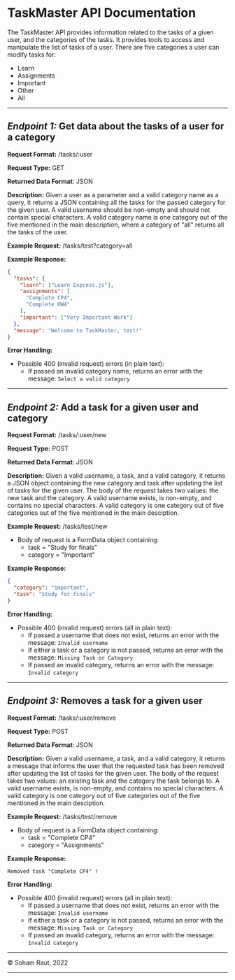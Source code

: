 # TaskMaster API Documentation
The TaskMaster API provides information related to the tasks of a given user, and the categories
of the tasks. It provides tools to access and manipulate the list of tasks of a user. There
are five categories a user can modify tasks for:
  - Learn
  - Assignments
  - Important
  - Other
  - All
___

## *Endpoint 1:* Get data about the tasks of a user for a category
**Request Format:** /tasks/:user

**Request Type:** GET

**Returned Data Format**: JSON

**Description:** Given a user as a parameter and a valid category name as a query, it returns a
JSON containing all the tasks for the passed category for the given user. A valid username should
be non-empty and should not contain special characters. A valid category name is one category out
of the five mentioned in the main description, where a category of "all" returns all the tasks
of the user.

**Example Request:** /tasks/test?category=all

**Example Response:**
```json
{
  "tasks": {
    "learn": ["Learn Express.js"],
    "assignments": [
      "Complete CP4",
      "Complete HW4"
    ],
    "important": ["Very Important Work"]
  },
  "message": "Welcome to TaskMaster, test!"
}
```

**Error Handling:**
- Possible 400 (invalid request) errors (in plain text):
  - If passed an invalid category name, returns an error with the message: `Select a valid category`
___

## *Endpoint 2:* Add a task for a given user and category
**Request Format:** /tasks/:user/new

**Request Type:** POST

**Returned Data Format**: JSON

**Description:** Given a valid username, a task, and a valid category, it returns a JSON object
containing the new category and task after updating the list of tasks for the given user. The
body of the request takes two values: the new task and the category. A valid username exists,
is non-empty, and contains no special characters. A valid category is one category out of five
categories out of the five mentioned in the main desciption.

**Example Request:** /tasks/test/new
  - Body of request is a FormData object containing:
    - task = "Study for finals"
    - category = "Important"

**Example Response:**
```json
{
  "category": "important",
  "task": "Study for finals"
}
```

**Error Handling:**
- Possible 400 (invalid request) errors (all in plain text):
  - If passed a username that does not exist, returns an error with the message: `Invalid username`
  - If either a task or a category is not passed, returns an error with the message: `Missing Task
    or Category`
  - If passed an invalid category, returns an error with the message: `Invalid category`
___

## *Endpoint 3:* Removes a task for a given user
**Request Format:** /tasks/:user/remove

**Request Type:** POST

**Returned Data Format**: JSON

**Description:** Given a valid username, a task, and a valid category, it returns a message that
 informs the user that the requested task has been removed after updating the list of tasks for the
 given user. The body of the request takes two values: an existing task and the category the task belongs to. A valid
 username exists, is non-empty, and contains no special characters. A valid category is one
 category out of five categories out of the five mentioned in the main desciption.

**Example Request:** /tasks/test/remove
  - Body of request is a FormData object containing:
    - task = "Complete CP4"
    - category = "Assignments"

**Example Response:**
```
Removed task "Complete CP4" !
```

**Error Handling:**
- Possible 400 (invalid request) errors (all in plain text):
  - If passed a username that does not exist, returns an error with the message: `Invalid username`
  - If either a task or a category is not passed, returns an error with the message: `Missing Task or Category`
  - If passed an invalid category, returns an error with the message: `Invalid category`
___
&copy; Soham Raut, 2022
___